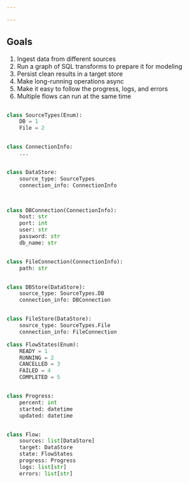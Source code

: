 ```yaml
---

---
```


## Goals  

1. Ingest data from different sources
2. Run a graph of SQL transforms to prepare it for modeling 
3. Persist clean results in a target store 
4. Make long-running operations async 
5. Make it easy to follow the progress, logs, and errors 
6. Multiple flows can run at the same time 

```py

class SourceTypes(Enum):
    DB = 1
    File = 2


class ConnectionInfo:
    ... 


class DataStore:
    source_type: SourceTypes
    connection_info: ConnectionInfo



class DBConnection(ConnectionInfo):
    host: str
    port: int
    user: str
    password: str
    db_name: str 


class FileConnection(ConnectionInfo):
    path: str


class DBStore(DataStore):
    source_type: SourceTypes.DB
    connection_info: DBConnection


class FileStore(DataStore):
    source_type: SourceTypes.File
    connection_info: FileConnection

class FlowStates(Enum):
    READY = 1
    RUNNING = 2
    CANCELLED = 3
    FAILED = 4
    COMPLETED = 5


class Progress:
    percent: int  
    started: datetime
    updated: datetime


class Flow:
    sources: list[DataStore]
    target: DataStore
    state: FlowStates
    progress: Progress
    logs: list[str]
    errors: list[str]
```


